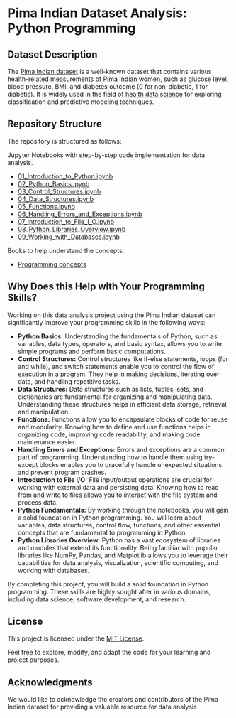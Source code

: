 # Pima Indian Dataset Analysis: Python Programming


## Dataset Description

The [Pima Indian dataset](https://github.com/cloudpedagogy/books/blob/main/Pima_Indian_Dataset.ipynb) is a well-known dataset that contains various health-related measurements of Pima Indian women, such as glucose level, blood pressure, BMI, and diabetes outcome (0 for non-diabetic, 1 for diabetic). It is widely used in the field of [health data science](https://github.com/cloudpedagogy/books/blob/main/Health_Data_Science.ipynb) for exploring classification and predictive modeling techniques.

## Repository Structure
The repository is structured as follows:

 Jupyter Notebooks with step-by-step code implementation for data analysis.
  - [01_Introduction_to_Python.ipynb](https://github.com/cloudpedagogy/data-science-programming/blob/main/python-programming/01_Introduction_to_Python.ipynb)
  - [02_Python_Basics.ipynb](https://github.com/cloudpedagogy/data-science-programming/blob/main/python-programming/02_Python_Basics.ipynb)
  - [03_Control_Structures.ipynb](https://github.com/cloudpedagogy/data-science-programming/blob/main/03_Control_Structures.ipynb)
  - [04_Data_Structures.ipynb](https://github.com/cloudpedagogy/introduction-python/blob/main/04_Data_Structures.ipynb)
  - [05_Functions.ipynb](https://github.com/cloudpedagogy/introduction-python/blob/main/05_Functions.ipynb)
  - [06_Handling_Errors_and_Exceptions.ipynb](https://github.com/cloudpedagogy/introduction-python/blob/main/06_Handling_Errors_and_Exceptions.ipynb)
  - [07_Introduction_to_File_I_O.ipynb](https://github.com/cloudpedagogy/introduction-python/blob/main/07_Introduction_to_File_I_O.ipynb)
  - [08_Python_Libraries_Overview.ipynb](https://github.com/cloudpedagogy/introduction-python/blob/main/08_Python_Libraries_Overview.ipynb)
  - [09_Working_with_Databases.ipynb](https://github.com/cloudpedagogy/python-programming/blob/main/09_Working_with_Databases.ipynb)

Books to help understand the concepts:
  - [Programming concepts](https://github.com/cloudpedagogy/books/blob/main/Programming_Concepts.ipynb)

## Why Does this Help with Your Programming Skills?
Working on this data analysis project using the Pima Indian dataset can significantly improve your programming skills in the following ways:

- **Python Basics:** Understanding the fundamentals of Python, such as variables, data types, operators, and basic syntax, allows you to write simple programs and perform basic computations.
- **Control Structures:** Control structures like if-else statements, loops (for and while), and switch statements enable you to control the flow of execution in a program. They help in making decisions, iterating over data, and handling repetitive tasks.
- **Data Structures:** Data structures such as lists, tuples, sets, and dictionaries are fundamental for organizing and manipulating data. Understanding these structures helps in efficient data storage, retrieval, and manipulation.
- **Functions:** Functions allow you to encapsulate blocks of code for reuse and modularity. Knowing how to define and use functions helps in organizing code, improving code readability, and making code maintenance easier.
- **Handling Errors and Exceptions:** Errors and exceptions are a common part of programming. Understanding how to handle them using try-except blocks enables you to gracefully handle unexpected situations and prevent program crashes.
- **Introduction to File I/O:** File input/output operations are crucial for working with external data and persisting data. Knowing how to read from and write to files allows you to interact with the file system and process data.
- **Python Fundamentals:** By working through the notebooks, you will gain a solid foundation in Python programming. You will learn about variables, data structures, control flow, functions, and other essential concepts that are fundamental to programming in Python.
- **Python Libraries Overview:** Python has a vast ecosystem of libraries and modules that extend its functionality. Being familiar with popular libraries like NumPy, Pandas, and Matplotlib allows you to leverage their capabilities for data analysis, visualization, scientific computing, and working with databases.


By completing this project, you will build a solid foundation in Python programming. These skills are highly sought after in various domains, including data science, software development, and research.
## License
This project is licensed under the [MIT License](LICENSE).

Feel free to explore, modify, and adapt the code for your learning and project purposes.

## Acknowledgments
We would like to acknowledge the creators and contributors of the Pima Indian dataset for providing a valuable resource for data analysis

